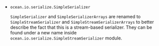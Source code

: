 * `ocean.io.serialize.SimpleSerializer`

  `SimpleSerializer` and `SimpleSerializerArrays` are renamed to
  `SimpleStreamSerializer` and `SimpleStreamSerializerArrays` to better
  describe the fact that this is a stream-based serializer. They can be found
  under a new name inside `ocean.io.serialize.SimpleStreamSerializer` module.
